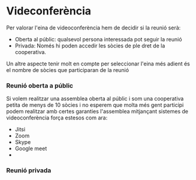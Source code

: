 # Videconferència

Per valorar l'eina de videoconferència hem de decidir si la reunió serà: 

* Oberta al públic: qualsevol persona interessada pot seguir la reunió
* Privada: Només hi poden accedir les sòcies de ple dret de la cooperativa. 

Un altre aspecte tenir molt en compte per seleccionar l'eina més adient és el nombre de sòcies que participaran de la reunió

### Reunió oberta a públic

Si volem realitzar una assemblea oberta al públic i som una cooperativa petita de menys de 10 sòcies i no esperem que molta més gent participi podem realitzar amb certes garanties l'assemblea mitjançant sistemes de videoconferència força estesos com ara: 

* Jitsi
* Zoom
* Skype
* Google meet
* 


### Reunió privada

